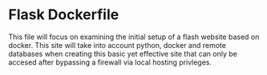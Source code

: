 # Flask Dockerfile
This file will focus on examining the initial setup of a flash website based on docker.
This site will take into account python, docker and remote databases when creating this basic yet effective site that can only be accesed after bypassing a firewall via local hosting privleges.
